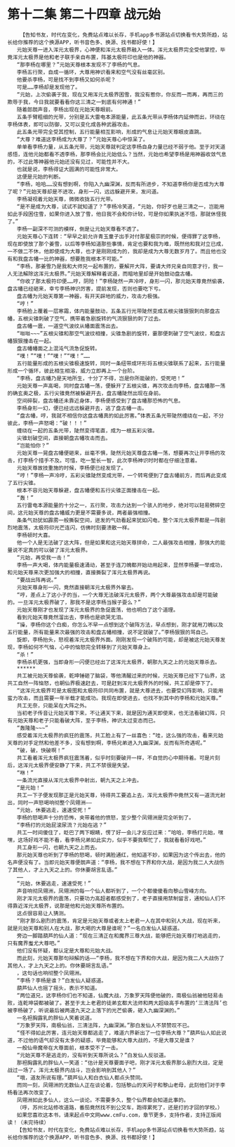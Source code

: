 # 第十二集 第二十四章 战元始
        【告知书友，时代在变化，免费站点难以长存，手机app多书源站点切换看书大势所趋，站长给你推荐的这个换源APP，听书音色多、换源、找书都好使！】
       元始天尊一进入浑元太极界，心神便和浑元太极界融入一体。浑元太极界完全受他掌控，毕竟浑元太极界是他和老子联手亲自布置，阵基太极符印也是他的神器。
       “那李杨在哪里？”元始天尊根本发现不了李杨的气息。
       李杨五行聚，自成一循环，大尊用神识看来和空气没有丝毫区别。
       他要杀李杨，可是找不到李杨又如何杀呢？
       可是……李杨却是发现他了。
       “元始，上次偷袭于我，现在又用浑元太极界困雪，我没有惹你，你反而一而再，再而三的欺辱于我，今日我就要看看你这三清之一到底有何神通！”
       随着郎朗声音，李杨出现在元始天尊眼前。
       五条手臂粗细的光带，分别是五大雷电本源能量，此五条光带从李杨体内延伸而出，环绕在李杨体表，即可以防御，又可以变化成各种武器攻击。
       此五条光带完全受其控制，五行能量相互影响，形成的气息让元始天尊眼皮直跳。
       “大尊？难道这李杨成为大尊了？”元始天尊心中惊呆了。
       单单看李杨力量，从五条光带，元始天尊就判定这李杨自身力量已经不弱于他。至于对天道感悟，连他元始都看不透李杨，那李杨会比元始低么？当然，元始也希望李杨是用神器收敛气息的，不过此等神器他元始还没有见过，可能性并不大。
       也就是说，李杨得证大圆满的可能性非常大。
       这便是元始的判断。
       “李杨，哈哈……没有想到啊，你陷入九幽深渊，反而有所进步，不知道李杨你是否成为大尊了呢？”元始天尊却是不进攻，身形一闪，远远躲避开来，发问道。
       李杨凝视着元始天尊，微微收拢五行光带。
       “是不是成为大尊，试试不就知道了？”李杨冷笑道，“元始，你好歹也是三清之一，岂能用如此手段困住雪，如果你进入放了雪，他日我不会和你计较，可是你如果执迷不悟，那就休怪我了。”
       李杨一副深不可测的模样，倒是让元始天尊看不透了。
       元始天尊心下连转：“早早之前允许青玉童子出手对付那星极宗的时候，便得罪了这李杨，现在即使放了那个姜雪，以后等李杨知道那些事情，肯定也要和我为难，既然他和我对立已成，一不做二不休，他即使成为大尊，也才是刚刚成为的，我却是成为大尊无数岁月了。而且他也没有和我盘古幡一比的神器，想要胜我根本不可能。”
       “李杨，那姜雪乃是我和大师兄一起布置的，要解开大阵，要请大师兄亲自同意才行，我一人无法解除这浑元太极界。”元始天尊解释着说道，而暗地里却是开始鼓动盘古幡。
       “你收了那太极符印便……哼，阴险！”李杨陡然一声冷哼，身形一闪，那元始天尊竟然偷袭，盘古幡已经砸来，幸亏李杨神识厉害，提前发现，否则也要吃下亏。
       盘古幡为元始天尊第一神器，有开天辟地的威力，攻击力极强。
       “哼！”
       李杨脸上覆着一层寒霜，体内能量鼓动，五条五行光带陡然变成五根尖锥狠狠刺向那盘古幡，五根尖锥刺破了空气，携带着急剧旋转的气流狠狠的刺了过去。
       盘古幡一震，一道空气波纹从幡面震荡出去。
       “咝咝~~~”五根尖锥和那空气波纹相撞，尖锥急剧的旋转，霎那便刺破了空气波纹，和盘古幡狠狠撞击在一起。
       盘古幡幡面之上混沌气流急促旋转。
       “噗！”“噗！”“噗！”“噗！”……
       五行能量形成的五根尖锥极速旋转，同时一条纽带成环形将五根尖锥联系了起来，五行能量形成一个循环，彼此相生相溶，威力立即再上一个台阶。
       “李杨，盘古幡乃是天地所生，十分了不得，岂是你所能破的，受死吧！”
       元始天尊一声高喝，同时盘古幡一荡，便躲开了五根尖锥，再次攻击向李杨，盘古幡那一荡的确玄奥之极，五行尖锥竟然被躲避开去，盘古幡陡然出现在身前。
       空间碎裂，盘古幡还未靠近身体，李杨便感受到了盘古幡那恐怖的气息。
       李杨身形一幻，便已经远远躲避开去，逃了盘古幡一击。
       “盘古幡，哼，我就不相信你这盘古幡真的如此厉害。”体表五条光带陡然缠绕在一起，不分彼此，李杨一声怒喝：“破！！！”
       缠绕在一起的五条光带，陡然变得笔直，成为一根五彩尖锥。
       尖锥划破空间，直接朝盘古幡攻击而去。
       “岂能怕你？”
       元始天尊一晃盘古幡便砸来，丝毫不惧，陡然元始天尊盘古幡一荡，想要再次让开李杨的攻击，打李杨个措手不及。可惜，吃一堑长一智，此次李杨神识时时都在仔细注意着。
       元始天尊故技重施的时候，李杨便已经发现了。
       “哼！”李杨一声冷哼，五彩尖锥陡然变成光带，一个转弯便到了盘古幡前方，而后再此变成了五行尖锥。
       根本不容元始天尊躲避，盘古幡便和五行尖锥正面撞击在一起。
       “轰！”
       五行雷电本源能量的十分之一，五行聚，攻击力达到一个骇人的地步，绝对可以轻易劈碎空间，这元始天尊的盘古幡威力更是不需要多说，两者最强相撞。
       条条气劲犹如霹雳一般撕裂空间，迸发的气劲看起来犹如闪电，整个浑元太极界都是一阵剧烈地震荡，太极符印光芒连闪，仿佛时刻要溃散一样。
       李杨顿时大喜。
       他一个人是无法破了这大阵，但是如果和这元始天尊拼命，二人最强攻击相撞，那强大的能量说不定真的可以破了浑元太极界。
       “元始，再受我一击！”
       李杨一声大喝，体内能量极速涌动，甚至于连刀魄都开始动用起来，显然李杨要一举成功，和元始天尊来次更加强大的相撞，直接撕裂了浑元太极界再说。
       “要战出阵再说。”
       元始天尊身形一闪，竟然直接朝浑元太极界外窜去。
       “哼，差点上了这小子的当，一个大尊无法破浑元太极界，两个大尊最强攻击却是可能破的。一旦浑元太极界破了，那我不是这李杨当猴子耍么？”
       元始天尊刚才也发现了浑元太极界的急促震荡，他也明白了这个道理。
       看到元始天尊竟然溜出去，李杨也是欲哭无泪。
       “操，李杨你这个白痴，你怎么不早一点想到这个破阵方法，早点想到，刚才就用刀魄以及五行能量，所有能量来次最强的攻击和盘古幡相撞，说不定就破了。”李杨狠狠的骂自己。
       旋即，李杨抬头，怒视着浑元太极界外面。刚刚发现一个破阵的可能，却是被这元始天尊发现，李杨如何不气恼，心中的恼怒完全转移到了元始天尊身上。
       “杀！”
       李杨杀机更强，当即身形一闪便已经出了这浑元太极界，朝那九天之上的元始天尊杀去。
       ******
       共工被元始天尊偷袭，乾坤锤砸了脑袋，等他清醒过来的时候，元始天尊已经下了仙界，这共工自然一阵恼怒，也朝仙界极速赶去，可是赶到浑元太极界外的时候，共工却是停下了。
       “这浑元太极界可是太极图和太极符印共同布置，就是大尊进去，也要受幻阵影响，只能用蛮力攻击，而且需要一年半载才能成功。我现在即使进去，也找不到其中的李杨和元始天尊。”
       共工无奈，只能呆在大阵之外。
       当初老子传音让元始天尊下来，不让通天下来，就是因为通天即使来，也无法看破幻阵，只有元始天尊和老子只能看破大阵，至于李杨，神识太过变态而已。
       “轰隆隆~~~”
       感受着浑元太极界的疯狂的震荡，共工脸上有了一丝喜色：“哇，这么强的攻击，看来元始天尊的对手定然和他差不多，没有想到啊，李杨兄弟进入九幽深渊，反而有所奇遇呢。”
       “破，破，快破啊！”
       共工看着浑元太极界疯狂震荡着，似乎时刻要破开一样，不自觉的心中期待着。可是片刻后，这浑元太极界便安静了下来，共工不禁很是失望。
       “咻！”
       一条流光直接从浑元太极界中射出，朝九天之上冲去。
       “是元始！”
       共工一下子便发现那正是元始天尊，待得共工要追上去，浑元太极界中竟然又有一道流光射出，同时一声怒喝响彻整个凤翎洲——
       “元始，休要逃走，速速受死！”
       李杨的怒喝声十分的恐怖，夹带着他的愤怒，至少整个凤翎洲是完全听到了。
       “李杨打的元始屁滚尿流？元始在逃？”
       共工一时间傻住了，眨巴了两下眼睛，愣了好一会儿才反应过来：“哈哈，李杨打元始，嘿嘿，这场好戏不能不看，看李杨兄弟如此实力，似乎不要我帮忙了，我就看看好戏吧。”
       共工身形一闪，也朝九天之上而去。
       那元始天尊也听到了李杨的怒喝，顿时满脸通红，他知道不妙，如果因为这个传出去，他的名声便没有了。当即元始天尊便朗声道：“李杨，我不想在下界和你大战，是因为我二人大战伤了其他人，才上九天之上的。你休要胡言乱语。”
       ……
       “元始，休要逃走，速速受死！”
       声音响彻凤翎洲，凤翎洲的每一个仙人都听到了，一个个都傻傻看向黎山雪峰方向。
       刚才浑元太极界的震荡，只要功力高超者都感受到了，老子直接用禁制留言，通知仙人们不得靠近浑元太极界，说那是他和元始天尊所布置的。
       这点很容易让人猜测。
       “刚才那么剧烈的震荡，肯定是元始天尊或者太上老君一人在其中和别人大战，现在听来，就是元始天尊和别人在大战，那大喝的大尊是谁呢？”一名白发仙人疑惑道。
       旁边一脚踏葫芦的仙人道：“现在三清正在和魔界三尊大战，能够把元始天尊打地逃走的，只有魔界蚩尤大尊吧。”
       他们没有怀疑，都认定是大尊和元始大战。
       而此刻，元始天尊那句辩解的话——“李杨，我不想在下界和你大战，是因为我二人大战伤了其他人，才上九天之上的。你休要胡言乱语。”
       ，这句话也响彻整个凤翎洲。
       “李杨？李杨是谁？”白发仙人疑惑道。
       葫芦仙人也摇了摇头，表示不知道。
       “两位道兄，这李杨你们也不知道，仙魔大战，万象罗天阵便他破的，南极仙翁被他轻易击败，连乾坤袋都被破了。甚至于太上老君的徒弟玄都大法师和两大超级高手布置的‘三清法阵’也被李杨破了，听说最后被两道九天之上落下的光芒偷袭，砸入九幽深渊的。”
       一名袒胸露乳的胖仙人笑着说道。
       “万象罗天阵，南极仙翁，三清法阵，九幽深渊。”那白发仙人不禁赞叹不已。
       “怪不得如此厉害，连元始天尊都逃走了，难道六界新出了一位李杨大尊？”葫芦仙人如此说道，不过他的语气却没有太多的疑惑，毕竟能够和大尊大战的，不是大尊又是谁？
       一般仙帝魔帝在大尊面前，根本受不了一击。
       “元始天尊不是逃走的，没有听到天尊所说么？”白发仙人反驳道。
       那袒胸露乳的胖仙人一笑道：“估计是天尊要面子吧，刚才浑元太极界那么剧烈大战，定是战过一场了。浑元太极界内战斗，岂会影响到其他人？”
       “哦，道友所说有理。”葫芦仙人和白衣仙人都点头赞同。
       而同一刻，凤翎洲的无数仙人正在谈论着，包括黎山的天闲子和黎山老母，此刻他们对于李杨看法再次改变了。
       凤翎洲如此多仙人，这么一谈论。不需要多久，整个仙界都会知道此事的。
       （呼，苏州北站修改道路，番茄竟然找不到公交车，跑得累死了，还是打的才回的学校。）
       如果您喜欢这本书，请来起点中文网www.cmFu.com，章节更多，支持作者，支持正版阅读！（未完待续）
       【告知书友，时代在变化，免费站点难以长存，手机app多书源站点切换看书大势所趋，站长给你推荐的这个换源APP，听书音色多、换源、找书都好使！】